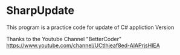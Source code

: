 # SharpUpdate
This program is a practice code for update of C# appliction Version

Thanks to the Youtube Channel "BetterCoder"
https://www.youtube.com/channel/UCtlhjeaf8ed-AlAPrjsHlEA
